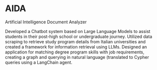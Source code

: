 # AIDA
Artificial Intelligence Document Analyzer


Developed a Chatbot system based on Large Language Models to assist students in their post-high school or undergraduate journey.
Utilized data scraping to retrieve study program details from Italian universities and created a framework for information retrieval using LLMs.
Designed an application for matching degree program skills with job requirements, creating a graph and querying in natural language (translated to Cypher queries using a LangChain agent.
